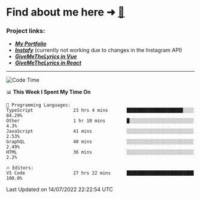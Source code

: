 # Find about me here ➜ [🧑](https://pauabella.dev)

### Project links:
- ***[My Portfolio](https://pauabella.dev)***
- ***[Instafy](https://instafy.me)*** (currently not working due to changes in the Instagram API)
- ***[GiveMeTheLyrics in Vue](https://lyrics.pauabella.dev)***
- ***[GiveMeTheLyrics in React](https://pauabella.dev/GiveMeTheLyrics)***

---
<!--START_SECTION:waka-->
![Code Time](http://img.shields.io/badge/Code%20Time-0%20secs-blue)

📊 **This Week I Spent My Time On** 

```text
💬 Programming Languages: 
TypeScript               23 hrs 4 mins       █████████████████████░░░░   84.29% 
Other                    1 hr 10 mins        █░░░░░░░░░░░░░░░░░░░░░░░░   4.3% 
JavaScript               41 mins             ░░░░░░░░░░░░░░░░░░░░░░░░░   2.53% 
GraphQL                  40 mins             ░░░░░░░░░░░░░░░░░░░░░░░░░   2.49% 
HTML                     36 mins             ░░░░░░░░░░░░░░░░░░░░░░░░░   2.2%

🔥 Editors: 
VS Code                  27 hrs 22 mins      █████████████████████████   100.0%

```


 Last Updated on 14/07/2022 22:22:54 UTC
<!--END_SECTION:waka-->
